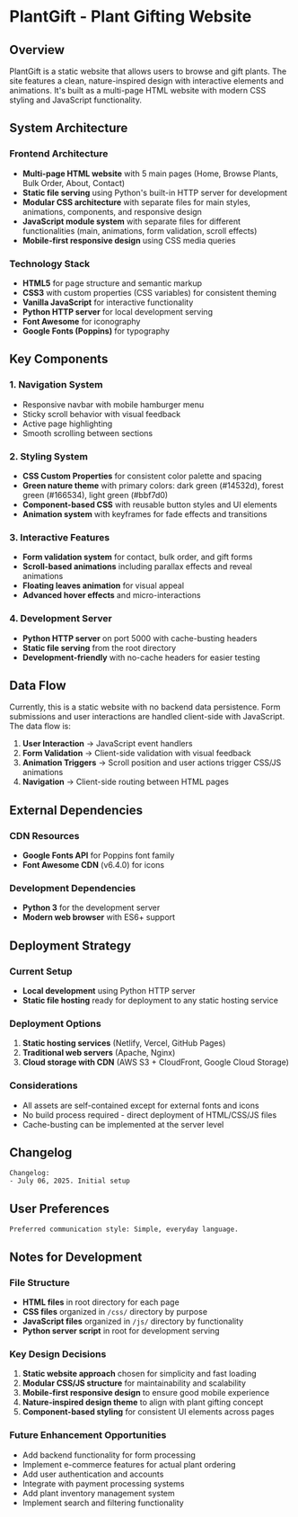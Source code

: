 # PlantGift - Plant Gifting Website

## Overview

PlantGift is a static website that allows users to browse and gift plants. The site features a clean, nature-inspired design with interactive elements and animations. It's built as a multi-page HTML website with modern CSS styling and JavaScript functionality.

## System Architecture

### Frontend Architecture
- **Multi-page HTML website** with 5 main pages (Home, Browse Plants, Bulk Order, About, Contact)
- **Static file serving** using Python's built-in HTTP server for development
- **Modular CSS architecture** with separate files for main styles, animations, components, and responsive design
- **JavaScript module system** with separate files for different functionalities (main, animations, form validation, scroll effects)
- **Mobile-first responsive design** using CSS media queries

### Technology Stack
- **HTML5** for page structure and semantic markup
- **CSS3** with custom properties (CSS variables) for consistent theming
- **Vanilla JavaScript** for interactive functionality
- **Python HTTP server** for local development serving
- **Font Awesome** for iconography
- **Google Fonts (Poppins)** for typography

## Key Components

### 1. Navigation System
- Responsive navbar with mobile hamburger menu
- Sticky scroll behavior with visual feedback
- Active page highlighting
- Smooth scrolling between sections

### 2. Styling System
- **CSS Custom Properties** for consistent color palette and spacing
- **Green nature theme** with primary colors: dark green (#14532d), forest green (#166534), light green (#bbf7d0)
- **Component-based CSS** with reusable button styles and UI elements
- **Animation system** with keyframes for fade effects and transitions

### 3. Interactive Features
- **Form validation system** for contact, bulk order, and gift forms
- **Scroll-based animations** including parallax effects and reveal animations
- **Floating leaves animation** for visual appeal
- **Advanced hover effects** and micro-interactions

### 4. Development Server
- **Python HTTP server** on port 5000 with cache-busting headers
- **Static file serving** from the root directory
- **Development-friendly** with no-cache headers for easier testing

## Data Flow

Currently, this is a static website with no backend data persistence. Form submissions and user interactions are handled client-side with JavaScript. The data flow is:

1. **User Interaction** → JavaScript event handlers
2. **Form Validation** → Client-side validation with visual feedback
3. **Animation Triggers** → Scroll position and user actions trigger CSS/JS animations
4. **Navigation** → Client-side routing between HTML pages

## External Dependencies

### CDN Resources
- **Google Fonts API** for Poppins font family
- **Font Awesome CDN** (v6.4.0) for icons

### Development Dependencies
- **Python 3** for the development server
- **Modern web browser** with ES6+ support

## Deployment Strategy

### Current Setup
- **Local development** using Python HTTP server
- **Static file hosting** ready for deployment to any static hosting service

### Deployment Options
1. **Static hosting services** (Netlify, Vercel, GitHub Pages)
2. **Traditional web servers** (Apache, Nginx)
3. **Cloud storage with CDN** (AWS S3 + CloudFront, Google Cloud Storage)

### Considerations
- All assets are self-contained except for external fonts and icons
- No build process required - direct deployment of HTML/CSS/JS files
- Cache-busting can be implemented at the server level

## Changelog

```
Changelog:
- July 06, 2025. Initial setup
```

## User Preferences

```
Preferred communication style: Simple, everyday language.
```

## Notes for Development

### File Structure
- **HTML files** in root directory for each page
- **CSS files** organized in `/css/` directory by purpose
- **JavaScript files** organized in `/js/` directory by functionality
- **Python server script** in root for development serving

### Key Design Decisions
1. **Static website approach** chosen for simplicity and fast loading
2. **Modular CSS/JS structure** for maintainability and scalability
3. **Mobile-first responsive design** to ensure good mobile experience
4. **Nature-inspired design theme** to align with plant gifting concept
5. **Component-based styling** for consistent UI elements across pages

### Future Enhancement Opportunities
- Add backend functionality for form processing
- Implement e-commerce features for actual plant ordering
- Add user authentication and accounts
- Integrate with payment processing systems
- Add plant inventory management system
- Implement search and filtering functionality